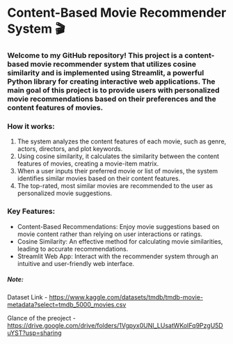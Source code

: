 # Content-Based Movie Recommender System 🎬 

### Welcome to my GitHub repository! This project is a content-based movie recommender system that utilizes cosine similarity and is implemented using Streamlit, a powerful Python library for creating interactive web applications. The main goal of this project is to provide users with personalized movie recommendations based on their preferences and the content features of movies.

### How it works:

1. The system analyzes the content features of each movie, such as genre, actors, directors, and plot keywords.
2. Using cosine similarity, it calculates the similarity between the content features of movies, creating a movie-item matrix.
3. When a user inputs their preferred movie or list of movies, the system identifies similar movies based on their content features.
4. The top-rated, most similar movies are recommended to the user as personalized movie suggestions.


### Key Features:

- Content-Based Recommendations: Enjoy movie suggestions based on movie content rather than relying on user interactions or ratings.
- Cosine Similarity: An effective method for calculating movie similarities, leading to accurate recommendations.
- Streamlit Web App: Interact with the recommender system through an intuitive and user-friendly web interface.

##### Note:
Dataset Link - https://www.kaggle.com/datasets/tmdb/tmdb-movie-metadata?select=tmdb_5000_movies.csv 

Glance of the preoject - https://drive.google.com/drive/folders/1Vgpyx0UNI_LUsatWKoIFq9PzgU5DuYST?usp=sharing 
